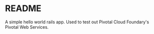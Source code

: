 # README

A simple hello world rails app. Used to test out Pivotal Cloud Foundary's Pivotal Web Services.
